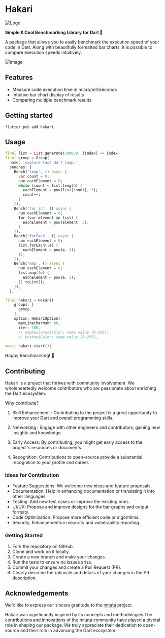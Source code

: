 <!--
This README describes the package. If you publish this package to pub.dev,
this README's contents appear on the landing page for your package.

For information about how to write a good package README, see the guide for
[writing package pages](https://dart.dev/guides/libraries/writing-package-pages).

For general information about developing packages, see the Dart guide for
[creating packages](https://dart.dev/guides/libraries/create-library-packages)
and the Flutter guide for
[developing packages and plugins](https://flutter.dev/developing-packages).
-->

# Hakari
![Logo](https://github.com/obutora/hakari/assets/24934672/f39aa2e2-fc47-43e3-ae9e-431ef8925c0e)

**Simple & Cool Benchmarking Library for Dart 🚀**



A package that allows you to easily benchmark the execution speed of your code in Dart. Along with beautifully formatted bar charts, it is possible to compare execution speeds intuitively.

<img alt="image" src="https://github.com/obutora/hakari/assets/24934672/fc14deb4-9353-4def-bf9c-2cce0547bda3">




## Features

- Measure code execution time in micro/milliseconds
- Intuitive bar chart display of results
- Comparing multiple benchmark results

## Getting started

```
flutter pub add hakari
```

## Usage

```dart
final list = List.generate(100000, (index) => index
final group = Group(
  name: 'explore fast dart loop.',
  benches: [
    Bench('loop', () async {
      var count = 0;
      num eachElement = 0;
      while (count < list.length) {
        eachElement = pow(list[count], 3);
        count++;
      }
    }),
    Bench('for in', () async {
      num eachElement = 0;
      for (var element in list) {
        eachElement = pow(element, 3);
      }
    }),
    Bench('forEach', () async {
      num eachElement = 0;
      list.forEach((e) {
        eachElement = pow(e, 3);
      });
    }),
    Bench('map', () async {
      num eachElement = 0;
      list.map((e) {
        eachElement = pow(e, 3);
      }).toList();
    }),
  ],

final hakari = Hakari(
    groups: [
      group,
    ],
    option: HakariOption(
      maxLineCharNum: 80,
      iter: 100,
      // emphasisAnsiColor: some value [0-255],
      // barAnsiColor: some value [0-255],
    
await hakari.start();
```

Happy Benchmarking! 🚀

## Contributing
Hakari is a project that thrives with community involvement. We wholeheartedly welcome contributors who are passionate about enriching the Dart ecosystem.

Why contribute?
1. Skill Enhancement : Contributing to the project is a great opportunity to improve your Dart and overall programming skills.

2. Networking : Engage with other engineers and contributors, gaining new insights and knowledge.

3. Early Access: By contributing, you might get early access to the project's resources or documents.
4. Recognition: Contributions to open-source provide a substantial recognition to your profile and career.

### Ideas for Contribution
- Feature Suggestions: We welcome new ideas and feature proposals.
- Documentation: Help in enhancing documentation or translating it into other languages.
- Testing: Add new test cases or improve the existing ones.
- UI/UX: Propose and improve designs for the bar graphs and output formats.
- Code Optimization: Propose more efficient code or algorithms.
- Security: Enhancements in security and vulnerability reporting.

### Getting Started
1. Fork the repository on GitHub.
2. Clone and work on it locally.
3. Create a new branch and make your changes.
4. Run the tests to ensure no issues arise.
5. Commit your changes and create a Pull Request (PR).
6. Clearly describe the rationale and details of your changes in the PR description.

## Acknowledgements

We'd like to express our sincere gratitude to the [mitata](https://github.com/evanwashere/mitata) project. 

Hakari was significantly inspired by its concepts and methodologies.The contributions and innovations of the [mitata](https://github.com/evanwashere/mitata) community have played a pivotal role in shaping our package. We truly appreciate their dedication to open-source and their role in advancing the Dart ecosystem.
